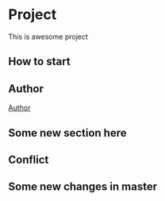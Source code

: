 # Project
This is awesome project
## How to start
## Author
[Author](author.md)
## Some new section here
## Conflict
## Some new changes in master
